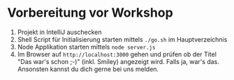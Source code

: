 # Vorbereitung vor Workshop
1. Projekt in IntelliJ auschecken
2. Shell Script für Initialisierung starten mittels `./go.sh` im Hauptverzeichnis
5. Node Applikation starten mittels `node server.js`
4. Im Browser auf `http://localhost:3000` gehen und prüfen ob der Titel "Das war's schon ;-)" (inkl. Smiley) angezeigt wird. Falls ja, war's das. Ansonsten kannst du dich gerne bei uns melden.
